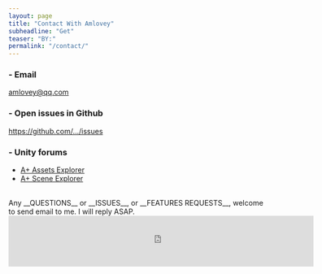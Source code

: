 ```yaml
---
layout: page
title: "Contact With Amlovey"
subheadline: "Get"
teaser: "BY:"
permalink: "/contact/"
---
```


### - Email

[amlovey@qq.com](mailto:amlovey@qq.com)

### - Open issues in Github

<a href='https://github.com/amloveyweb/amloveyweb.github.io/issues' target='_blank'>https://github.com/.../issues</a>

### - Unity forums

* <a href='http://forum-old.unity3d.com/threads/403471/' target='_blank'>A+ Assets Explorer</a>
* <a href='http://forum-old.unity3d.com/threads/431598/' target='_blank'>A+ Scene Explorer</a>

<br>
Any __QUESTIONS__ or __ISSUES__, or __FEATURES REQUESTS__, welcome to send email to me. I will reply ASAP.

<iframe src="https://api.assetstore.unity3d.com/affiliate/embed/list/top-paid/widget-wide-light?aid=1011lGoJ" style="width:600px; height:100px; border:0px;"></iframe>

